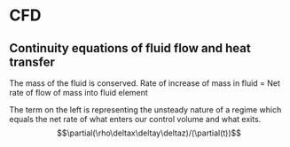 # CFD
## Continuity equations of fluid flow and heat transfer
The mass of the fluid is conserved.
Rate of increase of mass in fluid = Net rate of flow of mass into fluid element

The term on the left is representing the unsteady nature of a regime which equals the net rate of what enters our control volume and what exits.
$$\partial(\rho\deltax\deltay\deltaz)/(\partial(t))$$